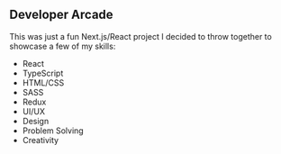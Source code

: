 ## Developer Arcade

This was just a fun Next.js/React project I decided to throw together to showcase a few of my skills:

- React
- TypeScript
- HTML/CSS
- SASS
- Redux
- UI/UX
- Design
- Problem Solving
- Creativity
